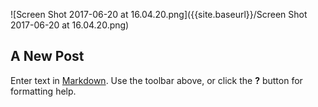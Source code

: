 ![Screen Shot 2017-06-20 at 16.04.20.png]({{site.baseurl}}/Screen Shot 2017-06-20 at 16.04.20.png)
## A New Post

Enter text in [Markdown](http://daringfireball.net/projects/markdown/). Use the toolbar above, or click the **?** button for formatting help.
